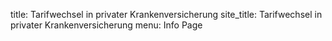 title: Tarifwechsel in privater Krankenversicherung
site_title: Tarifwechsel in privater Krankenversicherung
menu: Info Page

